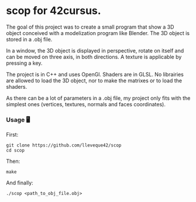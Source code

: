 # scop for 42cursus.

The goal of this project was to create a small program that show a 3D object conceived with a modelization program like Blender. The 3D object is stored in a .obj file.

In a window, the 3D object is displayed in perspective, rotate on itself and can be moved on three axis, in both directions. 
A texture is applicable by pressing a key.

The project is in C++ and uses OpenGl. Shaders are in GLSL.
No librairies are allowed to load the 3D object, nor to make the matrixes or to load the shaders.

As there can be a lot of parameters in a .obj file, my project only fits with the simplest ones (vertices, textures, normals and faces coordinates).

### Usage :desktop_computer:

First:

    git clone https://github.com/lleveque42/scop
    cd scop
    
Then:
    
    make

And finally:

    ./scop <path_to_obj_file.obj>
